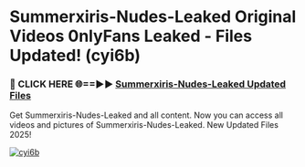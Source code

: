 # Summerxiris-Nudes-Leaked Original Videos 0nlyFans Leaked - Files Updated! (cyi6b)

<h3>🔴 CLICK HERE 🌐==►► <a href="https://tinyurl.com/yc6ubb5a" rel="nofollow">Summerxiris-Nudes-Leaked Updated Files</a></h3>

Get Summerxiris-Nudes-Leaked and all content. Now you can access all videos and pictures of Summerxiris-Nudes-Leaked. New Updated Files 2025!

[![cyi6b](https://i.imgur.com/7eu0CRL.gif)](https://tinyurl.com/yc6ubb5a)
